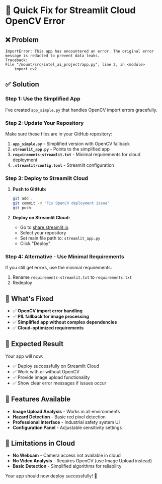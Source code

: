 # 🚀 Quick Fix for Streamlit Cloud OpenCV Error

## ❌ **Problem**
```
ImportError: This app has encountered an error. The original error message is redacted to prevent data leaks.
Traceback:
File "/mount/src/intel_ai_project/app.py", line 2, in <module>
    import cv2
```

## ✅ **Solution**

### **Step 1: Use the Simplified App**
I've created `app_simple.py` that handles OpenCV import errors gracefully.

### **Step 2: Update Your Repository**
Make sure these files are in your GitHub repository:

1. **`app_simple.py`** - Simplified version with OpenCV fallback
2. **`streamlit_app.py`** - Points to the simplified app
3. **`requirements-streamlit.txt`** - Minimal requirements for cloud deployment
4. **`.streamlit/config.toml`** - Streamlit configuration

### **Step 3: Deploy to Streamlit Cloud**

1. **Push to GitHub:**
   ```bash
   git add .
   git commit -m "Fix OpenCV deployment issue"
   git push
   ```

2. **Deploy on Streamlit Cloud:**
   - Go to [share.streamlit.io](https://share.streamlit.io)
   - Select your repository
   - Set main file path to: `streamlit_app.py`
   - Click "Deploy"

### **Step 4: Alternative - Use Minimal Requirements**
If you still get errors, use the minimal requirements:

1. Rename `requirements-streamlit.txt` to `requirements.txt`
2. Redeploy

## 🔧 **What's Fixed**

- ✅ **OpenCV import error handling**
- ✅ **PIL fallback for image processing**
- ✅ **Simplified app without complex dependencies**
- ✅ **Cloud-optimized requirements**

## 🎯 **Expected Result**

Your app will now:
- ✅ Deploy successfully on Streamlit Cloud
- ✅ Work with or without OpenCV
- ✅ Provide image upload functionality
- ✅ Show clear error messages if issues occur

## 📱 **Features Available**

- **Image Upload Analysis** - Works in all environments
- **Hazard Detection** - Basic red pixel detection
- **Professional Interface** - Industrial safety system UI
- **Configuration Panel** - Adjustable sensitivity settings

## 🚨 **Limitations in Cloud**

- **No Webcam** - Camera access not available in cloud
- **No Video Analysis** - Requires OpenCV (use Image Upload instead)
- **Basic Detection** - Simplified algorithms for reliability

Your app should now deploy successfully! 🎉 